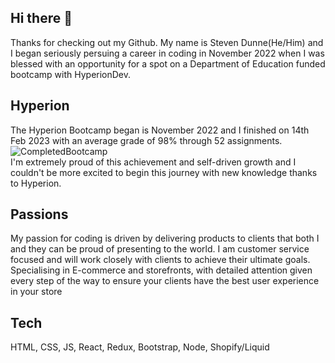 ## Hi there 👋
Thanks for checking out my Github. 
My name is Steven Dunne(He/Him) and I began seriously persuing a career in coding in November 2022 when I was blessed with an opportunity for a spot on a Department of Education funded bootcamp with HyperionDev.

## Hyperion
The Hyperion Bootcamp began is November 2022 and I finished on 14th Feb 2023 with an average grade of 98% through 52 assignments.
![CompletedBootcamp](https://user-images.githubusercontent.com/118760700/218864354-3d3a6fd9-4820-46fc-8bb6-e15eb208075e.png)
<br>I'm extremely proud of this achievement and self-driven growth and I couldn't be more excited to begin this journey with new knowledge thanks to Hyperion.

## Passions
My passion for coding is driven by delivering products to clients that both I and they can be proud of presenting to the world. I am customer service focused and will work closely with clients to achieve their ultimate goals.
Specialising in E-commerce and storefronts, with detailed attention given every step of the way to ensure your clients have the best user experience in your store

## Tech

HTML, CSS, JS, React, Redux, Bootstrap, Node, Shopify/Liquid


<!--
**StevenDunne/StevenDunne** is a ✨ _special_ ✨ repository because its `README.md` (this file) appears on your GitHub profile.

Here are some ideas to get you started:

- 🔭 I’m currently working on ...
- 🌱 I’m currently learning ...
- 👯 I’m looking to collaborate on ...
- 🤔 I’m looking for help with ...
- 💬 Ask me about ...
- 📫 How to reach me: ...
- 😄 Pronouns: ...
- ⚡ Fun fact: ...
-->
